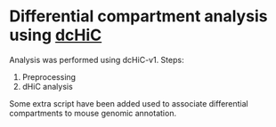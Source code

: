 # Differential compartment analysis using [dcHiC](https://github.com/ay-lab/dcHiC)

Analysis was performed using dcHiC-v1. Steps:

1. Preprocessing
2. dHiC analysis

Some extra script have been added used to associate differential compartments to mouse genomic annotation. 
